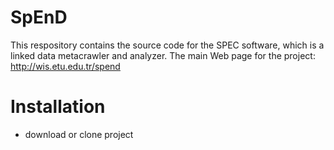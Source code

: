 # SpEnD
This respository contains the source code for the SPEC software, which is a linked data metacrawler and analyzer.
The main Web page for the project: http://wis.etu.edu.tr/spend
# Installation
- download or clone project